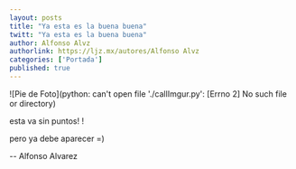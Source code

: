 ```yaml
---
layout: posts
title: "Ya esta es la buena buena"
twitt: "Ya esta es la buena buena"
author: Alfonso Alvz
authorlink: https://ljz.mx/autores/Alfonso Alvz
categories: ['Portada']
published: true
---
```

![Pie de Foto](python: can't open file './callImgur.py': [Errno 2] No such file or directory)

esta va sin puntos! !

pero ya debe aparecer =)

-- 
Alfonso Alvarez

